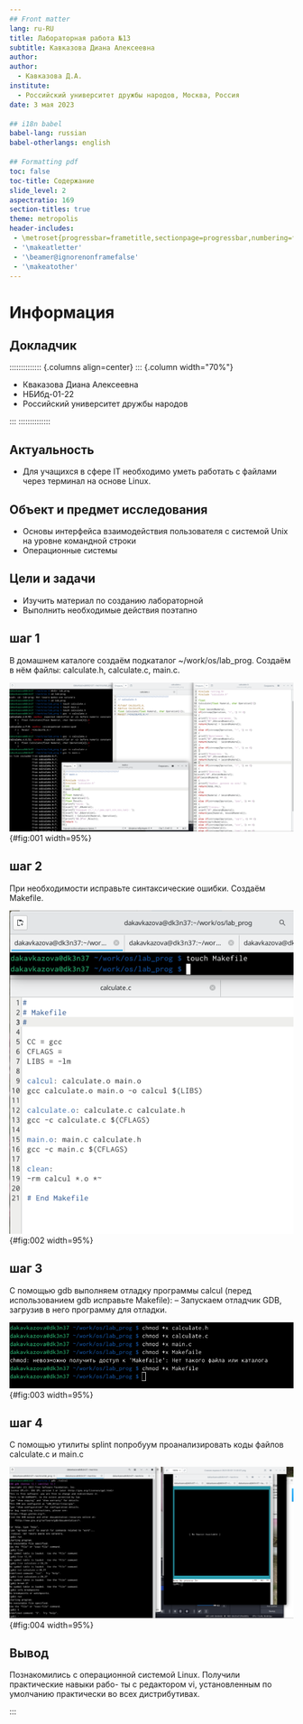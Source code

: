 ```yaml
---
## Front matter
lang: ru-RU
title: Лабораторная работа №13
subtitle: Кавказова Диана Алексеевна
author:
author:
  - Кавказова Д.А.
institute:
  - Российский университет дружбы народов, Москва, Россия
date: 3 мая 2023

## i18n babel
babel-lang: russian
babel-otherlangs: english

## Formatting pdf
toc: false
toc-title: Содержание
slide_level: 2
aspectratio: 169
section-titles: true
theme: metropolis
header-includes:
 - \metroset{progressbar=frametitle,sectionpage=progressbar,numbering=fraction}
 - '\makeatletter'
 - '\beamer@ignorenonframefalse'
 - '\makeatother'
---
```


# Информация

## Докладчик

:::::::::::::: {.columns align=center}
::: {.column width="70%"}

  * Кваказова Диана Алексеевна
  * НБИбд-01-22
  * Российский университет дружбы народов
  
:::
::::::::::::::



## Актуальность

- Для учащихся в сфере IT необходимо уметь работать с файлами через терминал на основе Linux.

## Объект и предмет исследования

- Основы интерфейса взаимодействия
пользователя с системой Unix на уровне командной строки
- Операционные системы

## Цели и задачи

- Изучить материал по созданию лабораторной
- Выполнить необходимые действия поэтапно


## шаг 1

В домашнем каталоге создаём подкаталог ~/work/os/lab_prog. Создаём в нём файлы: calculate.h, calculate.c, main.c.

![рисунок](image/1.png){#fig:001 width=95%}

## шаг 2

При необходимости исправьте синтаксические ошибки. Создаём Makefile.


![рисунок](image/2.png){#fig:002 width=95%}

## шаг 3

С помощью gdb выполняем отладку программы calcul (перед использованием gdb
исправьте Makefile):
– Запускаем отладчик GDB, загрузив в него программу для отладки.


![рисунок](image/3.png){#fig:003 width=95%}

## шаг 4
С помощью утилиты splint попробуум проанализировать коды файлов calculate.c
и main.c

![рисунок](image/4.png){#fig:004 width=95%}



## Вывод

Познакомились с операционной системой Linux. Получили практические навыки рабо-
ты с редактором vi, установленным по умолчанию практически во всех дистрибутивах.

:::

